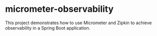 # micrometer-observability
This project demonstrates how to use Micrometer and Zipkin to achieve observability in a Spring Boot application.
